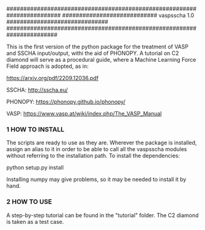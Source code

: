 ########################################################################
############################ vaspsscha 1.0 ##############################
#######################################################################


This is the first version of the python package for the treatment of VASP and SSCHA input/output, withi the aid of PHONOPY. A tutorial on C2 diamond will serve as a procedural guide, where a Machine Learning Force Field approach is adopted, as in:

https://arxiv.org/pdf/2209.12036.pdf

SSCHA:
http://sscha.eu/

PHONOPY:
https://phonopy.github.io/phonopy/

VASP:
https://www.vasp.at/wiki/index.php/The_VASP_Manual


### 1 HOW TO INSTALL ###
The scripts are ready to use as they are. Wherever the package is installed, assign an alias to it in order to be able to call all the vaspsscha modules without referring to the installation path. To install the dependencies:

python setup.py install

Installing numpy may give problems, so it may be needed to install it by hand.

                                             
### 2 HOW TO USE ###
A step-by-step tutorial can be found in the "tutorial" folder. The C2 diamond is taken as a test case.
